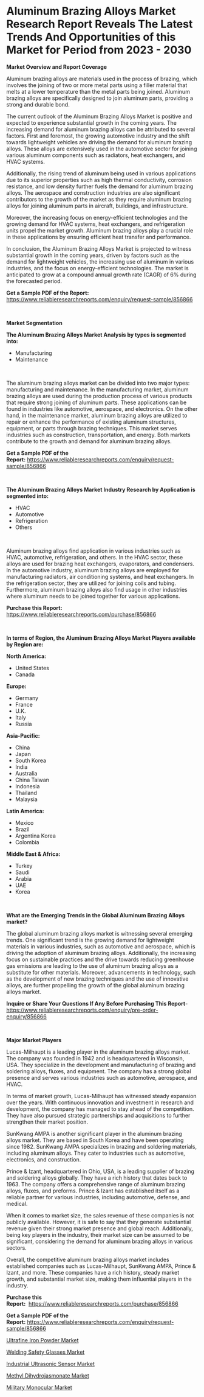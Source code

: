 <p><h1>Aluminum Brazing Alloys Market Research Report Reveals The Latest Trends And Opportunities of this Market for Period from 2023 - 2030</h1></p><p><strong>Market Overview and Report Coverage</strong></p>
<p><p>Aluminum brazing alloys are materials used in the process of brazing, which involves the joining of two or more metal parts using a filler material that melts at a lower temperature than the metal parts being joined. Aluminum brazing alloys are specifically designed to join aluminum parts, providing a strong and durable bond.</p><p>The current outlook of the Aluminum Brazing Alloys Market is positive and expected to experience substantial growth in the coming years. The increasing demand for aluminum brazing alloys can be attributed to several factors. First and foremost, the growing automotive industry and the shift towards lightweight vehicles are driving the demand for aluminum brazing alloys. These alloys are extensively used in the automotive sector for joining various aluminum components such as radiators, heat exchangers, and HVAC systems.</p><p>Additionally, the rising trend of aluminum being used in various applications due to its superior properties such as high thermal conductivity, corrosion resistance, and low density further fuels the demand for aluminum brazing alloys. The aerospace and construction industries are also significant contributors to the growth of the market as they require aluminum brazing alloys for joining aluminum parts in aircraft, buildings, and infrastructure.</p><p>Moreover, the increasing focus on energy-efficient technologies and the growing demand for HVAC systems, heat exchangers, and refrigeration units propel the market growth. Aluminum brazing alloys play a crucial role in these applications by ensuring efficient heat transfer and performance.</p><p>In conclusion, the Aluminum Brazing Alloys Market is projected to witness substantial growth in the coming years, driven by factors such as the demand for lightweight vehicles, the increasing use of aluminum in various industries, and the focus on energy-efficient technologies. The market is anticipated to grow at a compound annual growth rate (CAGR) of 6% during the forecasted period.</p></p>
<p><strong>Get a Sample PDF of the Report:</strong> <a href="https://www.reliableresearchreports.com/enquiry/request-sample/856866">https://www.reliableresearchreports.com/enquiry/request-sample/856866</a></p>
<p>&nbsp;</p>
<p><strong>Market Segmentation</strong></p>
<p><strong>The Aluminum Brazing Alloys Market Analysis by types is segmented into:</strong></p>
<p><ul><li>Manufacturing</li><li>Maintenance</li></ul></p>
<p>&nbsp;</p>
<p><p>The aluminum brazing alloys market can be divided into two major types: manufacturing and maintenance. In the manufacturing market, aluminum brazing alloys are used during the production process of various products that require strong joining of aluminum parts. These applications can be found in industries like automotive, aerospace, and electronics. On the other hand, in the maintenance market, aluminum brazing alloys are utilized to repair or enhance the performance of existing aluminum structures, equipment, or parts through brazing techniques. This market serves industries such as construction, transportation, and energy. Both markets contribute to the growth and demand for aluminum brazing alloys.</p></p>
<p><strong>Get a Sample PDF of the Report:</strong>&nbsp;<a href="https://www.reliableresearchreports.com/enquiry/request-sample/856866">https://www.reliableresearchreports.com/enquiry/request-sample/856866</a></p>
<p>&nbsp;</p>
<p><strong>The Aluminum Brazing Alloys Market Industry Research by Application is segmented into:</strong></p>
<p><ul><li>HVAC</li><li>Automotive</li><li>Refrigeration</li><li>Others</li></ul></p>
<p>&nbsp;</p>
<p><p>Aluminum brazing alloys find application in various industries such as HVAC, automotive, refrigeration, and others. In the HVAC sector, these alloys are used for brazing heat exchangers, evaporators, and condensers. In the automotive industry, aluminum brazing alloys are employed for manufacturing radiators, air conditioning systems, and heat exchangers. In the refrigeration sector, they are utilized for joining coils and tubing. Furthermore, aluminum brazing alloys also find usage in other industries where aluminum needs to be joined together for various applications.</p></p>
<p><strong>Purchase this Report:</strong>&nbsp; <a href="https://www.reliableresearchreports.com/purchase/856866">https://www.reliableresearchreports.com/purchase/856866</a></p>
<p>&nbsp;</p>
<p><strong>In terms of Region, the Aluminum Brazing Alloys Market Players available by Region are:</strong></p>
<p>
    <p> <strong> North America: </strong>
        <ul>
            <li>United States</li>
            <li>Canada</li>
        </ul>
        </p> 
    <p> <strong> Europe: </strong>
        <ul>
            <li>Germany</li>
            <li>France</li>
            <li>U.K.</li>
            <li>Italy</li>
            <li>Russia</li>
        </ul>
        </p> 
    <p> <strong> Asia-Pacific: </strong>
        <ul>
            <li>China</li>
            <li>Japan</li>
            <li>South Korea</li>
            <li>India</li>
            <li>Australia</li>
            <li>China Taiwan</li>
            <li>Indonesia</li>
            <li>Thailand</li>
            <li>Malaysia</li>
        </ul>
        </p> 
    <p> <strong> Latin America: </strong>
        <ul>
            <li>Mexico</li>
            <li>Brazil</li>
            <li>Argentina Korea</li>
            <li>Colombia</li>
        </ul>
        </p> 
    <p> <strong> Middle East & Africa: </strong>
        <ul>
            <li>Turkey</li>
            <li>Saudi</li>
            <li>Arabia</li>
            <li>UAE</li>
            <li>Korea</li>
        </ul>
    </p>
    </p>
<p>&nbsp;</p>
<p><strong>What are the Emerging Trends in the Global Aluminum Brazing Alloys market?</strong></p>
<p><p>The global aluminum brazing alloys market is witnessing several emerging trends. One significant trend is the growing demand for lightweight materials in various industries, such as automotive and aerospace, which is driving the adoption of aluminum brazing alloys. Additionally, the increasing focus on sustainable practices and the drive towards reducing greenhouse gas emissions are leading to the use of aluminum brazing alloys as a substitute for other materials. Moreover, advancements in technology, such as the development of new brazing techniques and the use of innovative alloys, are further propelling the growth of the global aluminum brazing alloys market.</p></p>
<p><strong>Inquire or Share Your Questions If Any Before Purchasing This Report</strong>- <a href="https://www.reliableresearchreports.com/enquiry/pre-order-enquiry/856866">https://www.reliableresearchreports.com/enquiry/pre-order-enquiry/856866</a></p>
<p>&nbsp;</p>
<p><strong>Major Market Players</strong></p>
<p><p>Lucas-Milhaupt is a leading player in the aluminum brazing alloys market. The company was founded in 1942 and is headquartered in Wisconsin, USA. They specialize in the development and manufacturing of brazing and soldering alloys, fluxes, and equipment. The company has a strong global presence and serves various industries such as automotive, aerospace, and HVAC.</p><p>In terms of market growth, Lucas-Milhaupt has witnessed steady expansion over the years. With continuous innovation and investment in research and development, the company has managed to stay ahead of the competition. They have also pursued strategic partnerships and acquisitions to further strengthen their market position.</p><p>SunKwang AMPA is another significant player in the aluminum brazing alloys market. They are based in South Korea and have been operating since 1982. SunKwang AMPA specializes in brazing and soldering materials, including aluminum alloys. They cater to industries such as automotive, electronics, and construction.</p><p>Prince & Izant, headquartered in Ohio, USA, is a leading supplier of brazing and soldering alloys globally. They have a rich history that dates back to 1963. The company offers a comprehensive range of aluminum brazing alloys, fluxes, and preforms. Prince & Izant has established itself as a reliable partner for various industries, including automotive, defense, and medical.</p><p>When it comes to market size, the sales revenue of these companies is not publicly available. However, it is safe to say that they generate substantial revenue given their strong market presence and global reach. Additionally, being key players in the industry, their market size can be assumed to be significant, considering the demand for aluminum brazing alloys in various sectors.</p><p>Overall, the competitive aluminum brazing alloys market includes established companies such as Lucas-Milhaupt, SunKwang AMPA, Prince & Izant, and more. These companies have a rich history, steady market growth, and substantial market size, making them influential players in the industry.</p></p>
<p><strong>Purchase this Report:</strong>&nbsp;&nbsp;<a href="https://www.reliableresearchreports.com/purchase/856866">https://www.reliableresearchreports.com/purchase/856866</a></p>
<p></p>
<p><strong>Get a Sample PDF of the Report:</strong>&nbsp;<a href="https://www.reliableresearchreports.com/enquiry/request-sample/856866">https://www.reliableresearchreports.com/enquiry/request-sample/856866</a></p>
<p><p><a href="https://github.com/vimar16th/Market-Research-Report-List-1/blob/main/ultrafine-iron-powder-market.md">Ultrafine Iron Powder Market</a></p><p><a href="https://medium.com/@ryansai15420/welding-safety-glasses-market-size-and-market-trends-complete-industry-overview-2023-to-2030-04d97074876a">Welding Safety Glasses Market</a></p><p><a href="https://medium.com/@daishawolff/industrial-ultrasonic-sensor-market-report-reveals-the-latest-trends-and-growth-opportunities-of-e216969bbb8f">Industrial Ultrasonic Sensor Market</a></p><p><a href="https://github.com/sofayahoo2023/Market-Research-Report-List-1/blob/main/methyl-dihydrojasmonate-market.md">Methyl Dihydrojasmonate Market</a></p><p><a href="https://medium.com/@abdulkazi7580/military-monocular-market-research-report-its-history-and-forecast-2023-to-2030-98fe5c976ebf">Military Monocular Market</a></p></p>